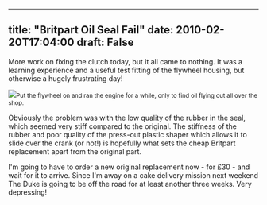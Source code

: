 
---
title: "Britpart Oil Seal Fail"
date: 2010-02-20T17:04:00
draft: False
---

More work on fixing the clutch today, but it all came to nothing.  It was a learning experience and a useful test fitting of the flywheel housing, but otherwise a hugely frustrating day!

<span style="font-size:85%;"><a href="http://3.bp.blogspot.com/_62oTnOHwOSo/S4AWJS3bC_I/AAAAAAAACEE/hr959EupvH0/s1600-h/IMG_7267.JPG"><img src="http://3.bp.blogspot.com/_62oTnOHwOSo/S4AWJS3bC_I/AAAAAAAACEE/hr959EupvH0/s320/IMG_7267.JPG"/></a>Put the flywheel on and ran the engine for a while, only to find oil flying out all over the shop.</span>

Obviously the problem was with the low quality of the rubber in the seal, which seemed very stiff compared to the original.  The stiffness of the rubber and poor quality of the press-out plastic <span>shaper</span> which allows it to slide over the crank (or not!) is hopefully what sets the cheap <span>Britpart</span> replacement apart from the original part.

I'm going to have to order a new original replacement now - for £30 - and wait for it to arrive.  Since I'm away on a cake delivery mission next weekend The Duke is going to be off the road for at least another three weeks.  Very depressing!